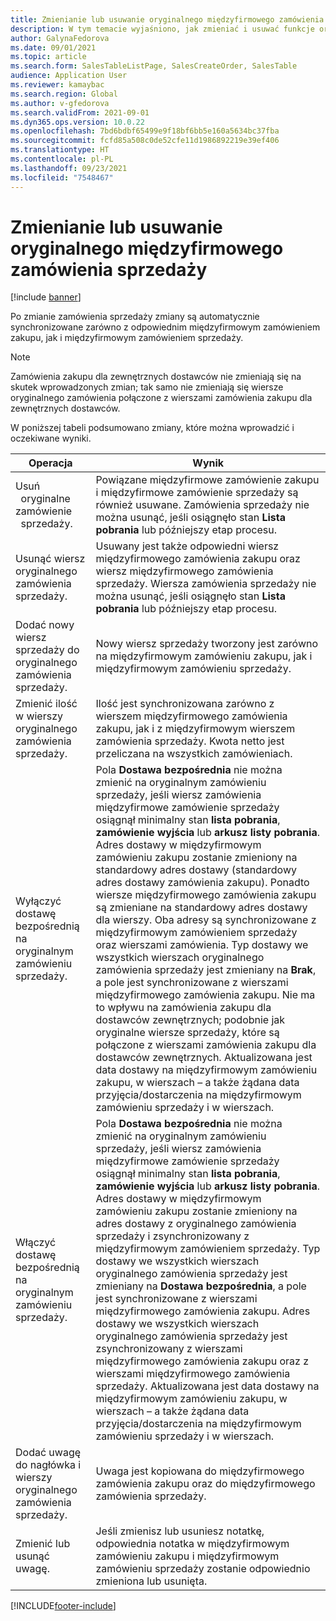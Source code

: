 ```yaml
---
title: Zmienianie lub usuwanie oryginalnego międzyfirmowego zamówienia sprzedaży
description: W tym temacie wyjaśniono, jak zmieniać i usuwać funkcje oryginalnego zamówienia sprzedaży
author: GalynaFedorova
ms.date: 09/01/2021
ms.topic: article
ms.search.form: SalesTableListPage, SalesCreateOrder, SalesTable
audience: Application User
ms.reviewer: kamaybac
ms.search.region: Global
ms.author: v-gfedorova
ms.search.validFrom: 2021-09-01
ms.dyn365.ops.version: 10.0.22
ms.openlocfilehash: 7bd6bdbf65499e9f18bf6bb5e160a5634bc37fba
ms.sourcegitcommit: fcfd85a508c0de52cfe11d1986892219e39ef406
ms.translationtype: HT
ms.contentlocale: pl-PL
ms.lasthandoff: 09/23/2021
ms.locfileid: "7548467"
---
```

# <a name="change-or-delete-an-original-intercompany-sales-order"></a>Zmienianie lub usuwanie oryginalnego międzyfirmowego zamówienia sprzedaży

[!include [banner](../../includes/banner.md)]

Po zmianie zamówienia sprzedaży zmiany są automatycznie synchronizowane zarówno z odpowiednim międzyfirmowym zamówieniem zakupu, jak i międzyfirmowym zamówieniem sprzedaży.

> [!NOTE]
> Zamówienia zakupu dla zewnętrznych dostawców nie zmieniają się na skutek wprowadzonych zmian; tak samo nie zmieniają się wiersze oryginalnego zamówienia połączone z wierszami zamówienia zakupu dla zewnętrznych dostawców.

W poniższej tabeli podsumowano zmiany, które można wprowadzić i oczekiwane wyniki.

| Operacja | Wynik |
|---|---|
| Usuń &nbsp;&nbsp;oryginalne zamówienie &nbsp;&nbsp;sprzedaży. | Powiązane międzyfirmowe zamówienie zakupu i międzyfirmowe zamówienie sprzedaży są również usuwane. Zamówienia sprzedaży nie można usunąć, jeśli osiągnęło stan **Lista pobrania** lub późniejszy etap procesu. |
| Usunąć wiersz oryginalnego zamówienia sprzedaży. | Usuwany jest także odpowiedni wiersz międzyfirmowego zamówienia zakupu oraz wiersz międzyfirmowego zamówienia sprzedaży. Wiersza zamówienia sprzedaży nie można usunąć, jeśli osiągnęło stan **Lista pobrania** lub późniejszy etap procesu. |
| Dodać nowy wiersz sprzedaży do oryginalnego zamówienia sprzedaży. | Nowy wiersz sprzedaży tworzony jest zarówno na międzyfirmowym zamówieniu zakupu, jak i międzyfirmowym zamówieniu sprzedaży. |
| Zmienić ilość w wierszy oryginalnego zamówienia sprzedaży. | Ilość jest synchronizowana zarówno z wierszem międzyfirmowego zamówienia zakupu, jak i z międzyfirmowym wierszem zamówienia sprzedaży. Kwota netto jest przeliczana na wszystkich zamówieniach. |
| Wyłączyć dostawę bezpośrednią na oryginalnym zamówieniu sprzedaży. | Pola **Dostawa bezpośrednia** nie można zmienić na oryginalnym zamówieniu sprzedaży, jeśli wiersz zamówienia międzyfirmowe zamówienie sprzedaży osiągnął minimalny stan **lista pobrania**, **zamówienie wyjścia** lub **arkusz listy pobrania**. Adres dostawy w międzyfirmowym zamówieniu zakupu zostanie zmieniony na standardowy adres dostawy (standardowy adres dostawy zamówienia zakupu). Ponadto wiersze międzyfirmowego zamówienia zakupu są zmieniane na standardowy adres dostawy dla wierszy. Oba adresy są synchronizowane z międzyfirmowym zamówieniem sprzedaży oraz wierszami zamówienia. Typ dostawy we wszystkich wierszach oryginalnego zamówienia sprzedaży jest zmieniany na **Brak**, a pole jest synchronizowane z wierszami międzyfirmowego zamówienia zakupu. Nie ma to wpływu na zamówienia zakupu dla dostawców zewnętrznych; podobnie jak oryginalne wiersze sprzedaży, które są połączone z wierszami zamówienia zakupu dla dostawców zewnętrznych. Aktualizowana jest data dostawy na międzyfirmowym zamówieniu zakupu, w wierszach – a także żądana data przyjęcia/dostarczenia na międzyfirmowym zamówieniu sprzedaży i w wierszach. |
| Włączyć dostawę bezpośrednią na oryginalnym zamówieniu sprzedaży. | Pola **Dostawa bezpośrednia** nie można zmienić na oryginalnym zamówieniu sprzedaży, jeśli wiersz zamówienia międzyfirmowe zamówienie sprzedaży osiągnął minimalny stan **lista pobrania**, **zamówienie wyjścia** lub **arkusz listy pobrania**. Adres dostawy w międzyfirmowym zamówieniu zakupu zostanie zmieniony na adres dostawy z oryginalnego zamówienia sprzedaży i zsynchronizowany z międzyfirmowym zamówieniem sprzedaży. Typ dostawy we wszystkich wierszach oryginalnego zamówienia sprzedaży jest zmieniany na **Dostawa bezpośrednia**, a pole jest synchronizowane z wierszami międzyfirmowego zamówienia zakupu. Adres dostawy we wszystkich wierszach oryginalnego zamówienia sprzedaży jest zsynchronizowany z wierszami międzyfirmowego zamówienia zakupu oraz z wierszami międzyfirmowego zamówienia sprzedaży. Aktualizowana jest data dostawy na międzyfirmowym zamówieniu zakupu, w wierszach – a także żądana data przyjęcia/dostarczenia na międzyfirmowym zamówieniu sprzedaży i w wierszach. |
| Dodać uwagę do nagłówka i wierszy oryginalnego zamówienia sprzedaży. | Uwaga jest kopiowana do międzyfirmowego zamówienia zakupu oraz do międzyfirmowego zamówienia sprzedaży. |
| Zmienić lub usunąć uwagę. | Jeśli zmienisz lub usuniesz notatkę, odpowiednia notatka w międzyfirmowym zamówieniu zakupu i międzyfirmowym zamówieniu sprzedaży zostanie odpowiednio zmieniona lub usunięta. |

[!INCLUDE[footer-include](../../includes/footer-banner.md)]
